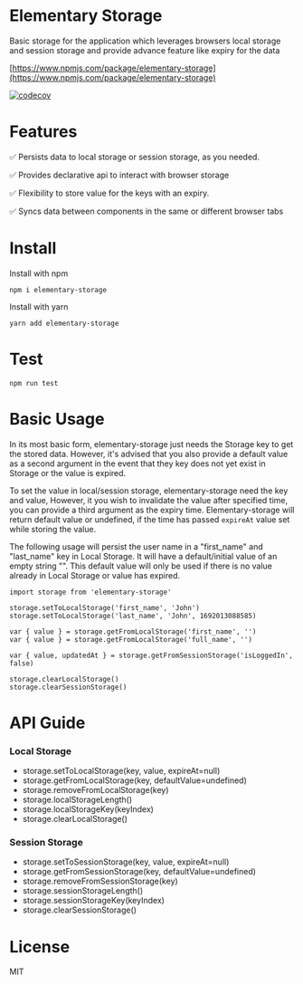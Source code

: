 # Elementary Storage

Basic storage for the application which leverages browsers local storage and session storage and provide advance feature like expiry for the data

[https://www.npmjs.com/package/elementary-storage](https://www.npmjs.com/package/elementary-storage)

[![codecov](https://codecov.io/gh/Santosh-Punase/elementary-storage/branch/main/graph/badge.svg?token=7002E8Q22Y)](https://codecov.io/gh/Santosh-Punase/elementary-storage)

# Features
✅ Persists data to local storage or session storage, as you needed.

✅ Provides declarative api to interact with browser storage

✅ Flexibility to store value for the keys with an expiry.

✅ Syncs data between components in the same or different browser tabs

  
# Install
Install with npm
```
npm i elementary-storage
```

Install with yarn
```
yarn add elementary-storage
```

# Test
```
npm run test
```

# Basic Usage
In its most basic form, elementary-storage just needs the Storage key to get the stored data. However, it's advised that you also provide a default value as a second argument in the event that they key does not yet exist in Storage or the value is expired.

To set the value in local/session storage, elementary-storage need the key and value, However, it you wish to invalidate the value after specified time, you can provide a third argument as the expiry time. Elementary-storage will return default value or undefined, if the time has passed `expireAt` value set while storing the value.

The following usage will persist the user name in a "first_name" and "last_name" key in Local Storage. It will have a default/initial value of an empty string "". This default value will only be used if there is no value already in Local Storage or value has expired.

```
import storage from 'elementary-storage'

storage.setToLocalStorage('first_name', 'John')
storage.setToLocalStorage('last_name', 'John', 1692013088585)

var { value } = storage.getFromLocalStorage('first_name', '')
var { value } = storage.getFromLocalStorage('full_name', '')

var { value, updatedAt } = storage.getFromSessionStorage('isLoggedIn', false)

storage.clearLocalStorage()
storage.clearSessionStorage()

```

# API Guide
### Local Storage
* storage.setToLocalStorage(key, value, expireAt=null)
* storage.getFromLocalStorage(key, defaultValue=undefined)
* storage.removeFromLocalStorage(key)
* storage.localStorageLength()
* storage.localStorageKey(keyIndex)
* storage.clearLocalStorage()

### Session Storage
* storage.setToSessionStorage(key, value, expireAt=null)
* storage.getFromSessionStorage(key, defaultValue=undefined)
* storage.removeFromSessionStorage(key)
* storage.sessionStorageLength()
* storage.sessionStorageKey(keyIndex)
* storage.clearSessionStorage()

# License
MIT